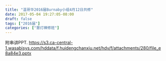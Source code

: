 ```yaml
---
title: "温哥华2016届Burnaby小组4月12日共修"
date: 2017-05-04 19:27:05-08:00
draft: false
tags: ["2016届"]
categories: ["慧灯禅修班"]
---
```

附串讲PPT.
 https://s3.ca-central-1.wasabisys.com/hddata/f.huidengchanxiu.net/hdv/f/attachments/280/file_e8a84e3.pptx
